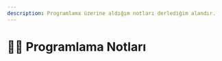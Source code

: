 ```yaml
---
description: Programlama üzerine aldığım notları derlediğim alandır.
---
```


# 👨‍💻 Programlama Notları
